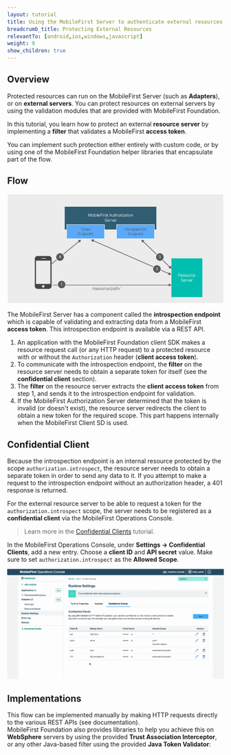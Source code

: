 ```yaml
---
layout: tutorial
title: Using the MobileFirst Server to authenticate external resources
breadcrumb_title: Protecting External Resources
relevantTo: [android,ios,windows,javascript]
weight: 9
show_children: true
---
```

## Overview
Protected resources can run on the MobileFirst Server (such as **Adapters**), or on **external servers**. You can protect resources on external servers by using the validation modules that are provided with MobileFirst Foundation.

In this tutorial, you learn how to protect an external **resource server** by implementing a **filter** that validates a MobileFirst **access token**.  

You can implement such protection either entirely with custom code, or by using one of the MobileFirst Foundation helper libraries that encapsulate part of the flow.

## Flow
![Protecting external resources diagram](external_resources_flow.jpg)

The MobileFirst Server has a component called the **introspection endpoint** which is capable of validating and extracting data from a MobileFirst **access token**. This introspection endpoint is available via a REST API.

1. An application with the MobileFirst Foundation client SDK makes a resource request call (or any HTTP request) to a protected resource with or without the `Authorization` header (**client access token**).
2. To communicate with the introspection endpoint, the **filter** on the resource server needs to obtain a separate token for itself (see the **confidential client** section).
3. The **filter** on the resource server extracts the **client access token** from step 1, and sends it to the introspection endpoint for validation.
4. If the MobileFirst Authorization Server determined that the token is invalid (or doesn't exist), the resource server redirects the client to obtain a new token for the required scope. This part happens internally when the MobileFirst Client SD is used.

## Confidential Client
Because the introspection endpoint is an internal resource protected by the scope `authorization.introspect`, the resource server needs to obtain a separate token in order to send any data to it. If you attempt to make a request to the introspection endpoint without an authorization header, a 401 response is returned.

For the external resource server to be able to request a token for the `authorization.introspect` scope, the server needs to be registered as a **confidential client** via the MobileFirst Operations Console.  

> Learn more in the [Confidential Clients](../confidential-clients/) tutorial.

In the MobileFirst Operations Console, under **Settings -> Confidential Clients**, add a new entry. Choose a **client ID** and **API secret** value. Make sure to set `authorization.introspect` as the **Allowed Scope**.

<img class="gifplayer" alt="Configurting a confidential client" src="confidential-client.png"/>

## Implementations

This flow can be implemented manually by making HTTP requests directly to the various REST APIs (see documentation).  
MobileFirst Foundation also provides libraries to help you achieve this on **WebSphere** servers by using the provided **Trust Association Interceptor**, or any other Java-based filter using the provided **Java Token Validator**:

